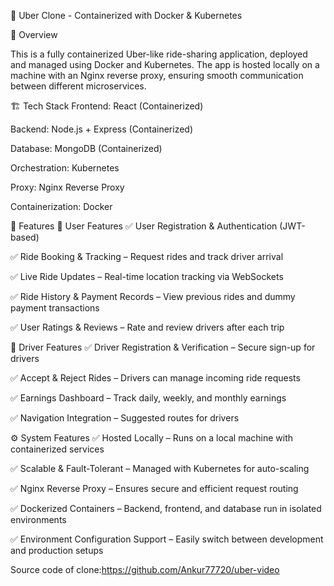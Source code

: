 🚖 Uber Clone - Containerized with Docker & Kubernetes

📌 Overview

This is a fully containerized Uber-like ride-sharing application, deployed and managed using Docker and Kubernetes. The app is hosted locally on a machine with an Nginx reverse proxy, ensuring smooth communication between different microservices.


🏗️ Tech Stack
Frontend: React (Containerized)

Backend: Node.js + Express (Containerized)

Database: MongoDB (Containerized)

Orchestration: Kubernetes

Proxy: Nginx Reverse Proxy

Containerization: Docker

🎯 Features
🚀 User Features
✅ User Registration & Authentication (JWT-based)

✅ Ride Booking & Tracking – Request rides and track driver arrival

✅ Live Ride Updates – Real-time location tracking via WebSockets

✅ Ride History & Payment Records – View previous rides and dummy payment transactions

✅ User Ratings & Reviews – Rate and review drivers after each trip



🚖 Driver Features
✅ Driver Registration & Verification – Secure sign-up for drivers

✅ Accept & Reject Rides – Drivers can manage incoming ride requests

✅ Earnings Dashboard – Track daily, weekly, and monthly earnings

✅ Navigation Integration – Suggested routes for drivers



⚙️ System Features
✅ Hosted Locally – Runs on a local machine with containerized services

✅ Scalable & Fault-Tolerant – Managed with Kubernetes for auto-scaling

✅ Nginx Reverse Proxy – Ensures secure and efficient request routing

✅ Dockerized Containers – Backend, frontend, and database run in isolated environments

✅ Environment Configuration Support – Easily switch between development and production setups


Source code of clone:https://github.com/Ankur77720/uber-video
